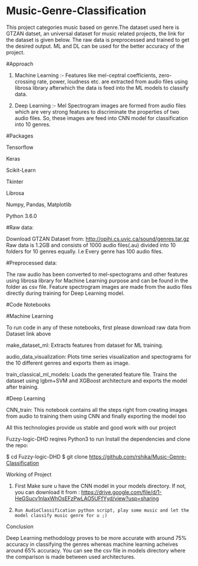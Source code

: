 # Music-Genre-Classification


This project categories music based on genre.The dataset used here is GTZAN datset, an universal dataset for music related projects, the link for the dataset is given below. The raw data is preprocessed and trained to get the desired output. ML and DL can be used for the better accuracy of the project.

#Approach
1) Machine Learning :-
Features like mel-ceptral coefficients, zero-crossing rate, power, loudness etc. are extracted from audio files using librosa library afterwhich the data is feed into the ML models to classify data.

2) Deep Learning :-
Mel Spectrogram images are formed from audio files which are very strong features to discriminate the properties of two audio files. So, these images are feed into CNN model for classification into 10 genres.

#Packages

Tensorflow

Keras

Scikit-Learn

Tkinter

Librosa

Numpy, Pandas, Matplotlib

Python 3.6.0


#Raw data:

Download GTZAN Dataset from: http://opihi.cs.uvic.ca/sound/genres.tar.gz Raw data is 1.2GB and consists of 1000 audio files(.au) divided into 10 folders for 10 genres equally. I.e Every genre has 100 audio files.

#Preprocessed data:

The raw audio has been converted to mel-spectograms and other features using librosa library for Machine Learning purpose and can be found in the folder as csv file. Feature spectrogram images are made from the audio files directly during training for Deep Learning model.

#Code Notebooks

#Machine Learning

To run code in any of these notebooks, first please download raw data from Dataset link above

make_dataset_ml: Extracts features from dataset for ML training.

audio_data_visualization: Plots time series visualization and spectograms for the 10 different genres and exports them as image.

train_classical_ml_models: Loads the generated feature file. Trains the dataset using lgbm+SVM and XGBoost architecture and exports the model after training.

#Deep Learning


CNN_train: This notebook contains all the steps right from creating images from audio to training them using CNN and finally exporting the model too

All this technologies provide us stable and good work with our project

Fuzzy-logic-DHD reqires Python3 to run Install the dependencies and clone the repo:

$ cd Fuzzy-logic-DHD $ git clone https://github.com/rshika/Music-Genre-Classification

Working of Project


1.    First Make sure u have the CNN model in your models directory. If not, you can download it from : https://drive.google.com/file/d/1-HeGSucv1nlaxWhOsEFzPwLAO5UFfYyd/view?usp=sharing

2.     Run AudioClassification python script, play some music and let the model classify music genre for u ;)




Conclusion




Deep Learning methodology proves to be more accurate with around 75% accuracy in classifying the genres whereas machine learning acheives around 65% accuracy. You can see the csv file in models directory where the comparison is made between used architectures.

